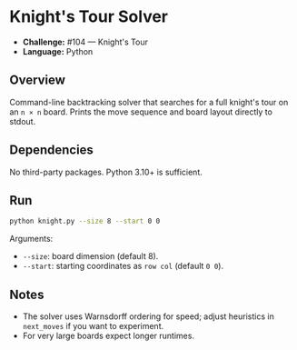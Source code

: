 # Knight's Tour Solver

- **Challenge:** #104 — Knight's Tour
- **Language:** Python

## Overview
Command-line backtracking solver that searches for a full knight's tour on an `n × n` board. Prints the move sequence and board layout directly to stdout.

## Dependencies
No third-party packages. Python 3.10+ is sufficient.

## Run
```bash
python knight.py --size 8 --start 0 0
```
Arguments:
- `--size`: board dimension (default 8).
- `--start`: starting coordinates as `row col` (default `0 0`).

## Notes
- The solver uses Warnsdorff ordering for speed; adjust heuristics in `next_moves` if you want to experiment.
- For very large boards expect longer runtimes.
